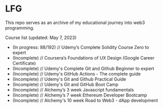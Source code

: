 # LFG

This repo serves as an archive of my educational journey into web3 programming. 

Course list (updated: May 7, 2023)
- (In progress: 88/192) // Udemy’s Complete Solidity Course Zero to expert 
- (Incomplete) // Coursera’s Foundations of UX Design (Google Career Certificate)
- (Incomplete) // Udemy's Complete Git and Github Beginner to expert 
- (Incomplete) // Udemy's GitHub Actions - The complete guide 
- (Incomplete) // Udemy's Git and Github Practical Guide
- (Incomplete) // Udemy's Git and GitHub Boot Camp
- (Incomplete) // Alchemy’s 3 week Javascript fundamentals
- (Incomplete) // Alchemy’s 7 week Ethereum Developer Bootcamp 
- (Incomplete) // Alchemy's 10 week Road to Web3 - dApp development
